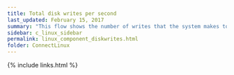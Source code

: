 ```yaml
---
title: Total disk writes per second
last_updated: February 15, 2017
summary: "This flow shows the number of writes that the system makes to the disks per second."
sidebar: c_linux_sidebar
permalink: linux_component_diskwrites.html
folder: ConnectLinux
---
```



{% include links.html %}
